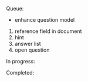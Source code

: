 Queue:

* enhance question model

1. reference field in document
2. hint
3. answer list
4. open question
 


In progress:

Completed:
